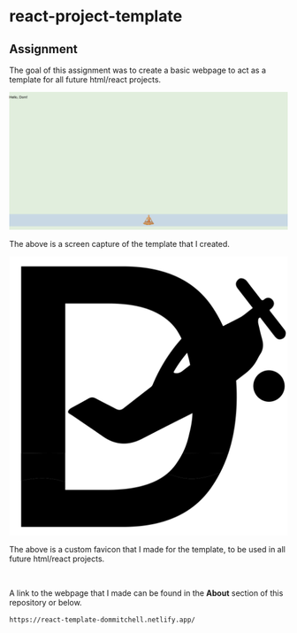 # react-project-template

## Assignment

The goal of this assignment was to create a basic webpage to act as a template for all future html/react projects.

![image of My webpage](././images/mypage.png)

The above is a screen capture of the template that I created.

![image of My Favicon](././src/icons/current/dai5.svg)

The above is a custom favicon that I made for the template, to be used in all future html/react projects.

<br/>

A link to the webpage that I made can be found in the **About** section of this repository or below.

```html
https://react-template-dommitchell.netlify.app/
```
